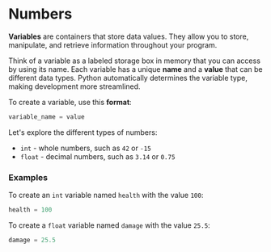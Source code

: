 # Numbers

**Variables** are containers that store data values. They allow you to store, manipulate, and retrieve information throughout your program.

Think of a variable as a labeled storage box in memory that you can access by using its name. Each variable has a unique **name** and a **value** that can be different data types. Python automatically determines the variable type, making development more streamlined.

To create a variable, use this **format**:

```python
variable_name = value
```

Let's explore the different types of numbers:

- `int` - whole numbers, such as `42` or `-15`
- `float` - decimal numbers, such as `3.14` or `0.75`

### Examples

To create an `int` variable named `health` with the value `100`:

```python
health = 100
```

To create a `float` variable named `damage` with the value `25.5`:

```python
damage = 25.5
```
